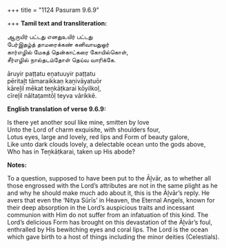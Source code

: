+++
title = "1124 Pasuram 9.6.9"

+++
**Tamil text and transliteration:**

ஆருயிர் பட்டது எனதுஉயிர் பட்டது  
பேர்இதழ்த் தாமரைக்கண் கனிவாயதுஓர்  
கார்எழில் மேகத் தென்காட்கரை கோயில்கொள்,  
சீர்எழில் நால்தடம்தோள் தெய்வ வாரிக்கே.

āruyir paṭṭatu eṉatuuyir paṭṭatu  
pēritaḻt tāmaraikkaṇ kaṉivāyatuōr  
kāreḻil mēkat teṉkāṭkarai kōyilkoḷ,  
cīreḻil nāltaṭamtōḷ teyva vārikkē.

**English translation of verse 9.6.9:**

Is there yet another soul like mine, smitten by love  
Unto the Lord of charm exquisite, with shoulders four,  
Lotus eyes, large and lovely, red lips and Form of beauty galore,  
Like unto dark clouds lovely, a delectable ocean unto the gods above,  
Who has in Teṉkāṭkarai, taken up His abode?

**Notes:**

To a question, supposed to have been put to the Āḻvār, as to whether all those engrossed with the Lord’s attributes are not in the same plight as he and why he should make much ado about it, this is the Āḻvār’s reply. He avers that even the ‘Nitya Sūrīs’ in Heaven, the Eternal Angels, known for their deep absorption in the Lord’s auspicious traits and incessant communion with Him do not suffer from an infatuation of this kind. The Lord’s delicious Form has brought on this devastation of the Āḻvār’s foul, enthralled by His bewitching eyes and coral lips. The Lord is the ocean which gave birth to a host of things including the minor deities (Celestials).



